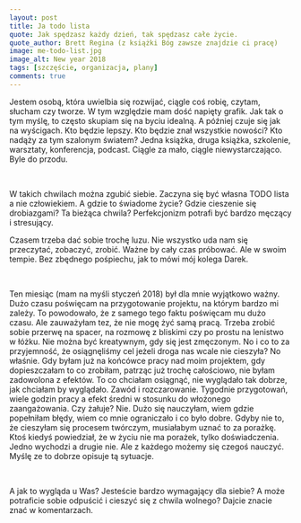 ```yaml
---
layout: post
title: Ja todo lista
quote: Jak spędzasz każdy dzień, tak spędzasz całe życie.
quote_author: Brett Regina (z książki Bóg zawsze znajdzie ci pracę)
image: me-todo-list.jpg
image_alt: New year 2018
tags: [szczęście, organizacja, plany]
comments: true
---
```


Jestem osobą, która uwielbia się rozwijać, ciągle coś robię, czytam, słucham czy tworze. W tym względzie mam dość napięty grafik. Jak tak o tym myślę, to często skupiam się na byciu idealną. A później czuje się jak na wyścigach. Kto będzie lepszy. Kto będzie znał wszystkie nowości? Kto nadąży za tym szalonym światem? Jedna książka, druga książka, szkolenie, warsztaty, konferencja, podcast. Ciągle za mało, ciągle niewystarczająco. Byle do przodu.

<br>

W takich chwilach można zgubić siebie. Zaczyna się być własna TODO lista a nie człowiekiem. A gdzie to świadome życie? Gdzie cieszenie się drobiazgami? Ta  bieżąca chwila? Perfekcjonizm potrafi być bardzo męczący i stresujący.

Czasem trzeba dać sobie trochę luzu. Nie wszystko uda nam się przeczytać, zobaczyć, zrobić. Ważne by cały czas próbować. Ale w swoim tempie. Bez zbędnego pośpiechu, jak to mówi mój kolega Darek.

<br>

Ten miesiąc (mam na myśli styczeń 2018) był dla mnie wyjątkowo ważny. Dużo czasu poświęcam na przygotowanie projektu, na którym bardzo mi zależy. To powodowało, że z samego tego faktu poświęcam mu dużo czasu. Ale zauważyłam tez, że nie mogę żyć samą pracą. Trzeba zrobić sobie przerwę na spacer, na rozmowę z bliskimi czy po prostu na lenistwo w łóżku. Nie można być kreatywnym, gdy się jest zmęczonym. No i co to za przyjemność, że osiągnęliśmy cel jeżeli droga nas wcale nie cieszyła?  No właśnie. Gdy byłam już na końcówce pracy nad moim projektem, gdy dopieszczałam to co zrobiłam, patrząc już trochę całościowo, nie byłam zadowolona z efektów. To co chciałam osiągnąć, nie wyglądało tak dobrze, jak chciałam by wyglądało. Zawód i rozczarowanie. Tygodnie przygotowań, wiele godzin pracy a efekt średni w stosunku do włożonego zaangażowania. Czy żałuje? Nie. Dużo się nauczyłam, wiem gdzie popełniłam błędy, wiem co mnie ograniczało i co było dobre. Gdyby nie to, że cieszyłam się procesem twórczym, musiałabym uznać to za porażkę. Ktoś kiedyś powiedział, że w życiu nie ma porażek, tylko doświadczenia. Jedno wychodzi a drugie nie. Ale z każdego możemy się czegoś nauczyć. Myślę ze to dobrze opisuje tą sytuacje.

<br>

A jak to wygląda u Was? Jesteście bardzo wymagający dla siebie? A może potraficie sobie odpuścić i cieszyć się z chwila wolnego? Dajcie znacie znać w komentarzach.
